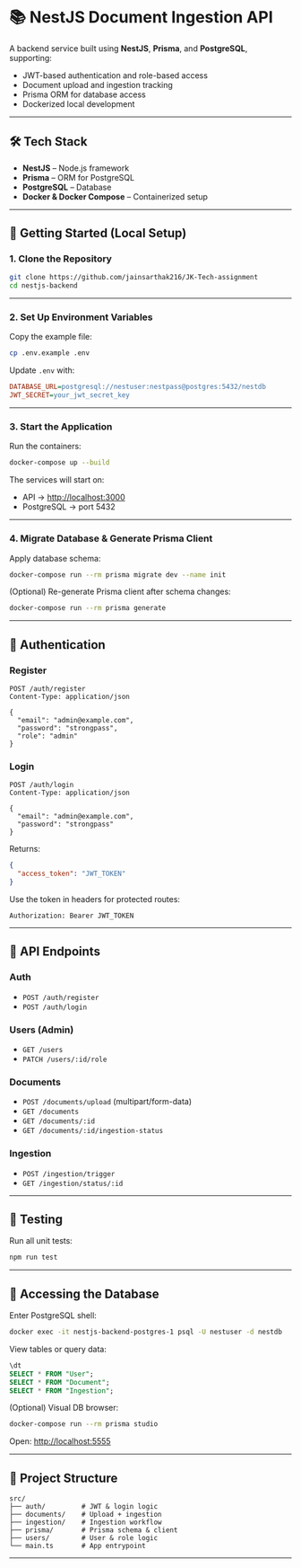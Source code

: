 # 📚 NestJS Document Ingestion API

A backend service built using **NestJS**, **Prisma**, and **PostgreSQL**, supporting:

- JWT-based authentication and role-based access
- Document upload and ingestion tracking
- Prisma ORM for database access
- Dockerized local development

---

## 🛠 Tech Stack

- **NestJS** – Node.js framework  
- **Prisma** – ORM for PostgreSQL  
- **PostgreSQL** – Database  
- **Docker & Docker Compose** – Containerized setup

---

## 🚀 Getting Started (Local Setup)

### 1. Clone the Repository

```bash
git clone https://github.com/jainsarthak216/JK-Tech-assignment
cd nestjs-backend
````

---

### 2. Set Up Environment Variables

Copy the example file:

```bash
cp .env.example .env
```

Update `.env` with:

```ini
DATABASE_URL=postgresql://nestuser:nestpass@postgres:5432/nestdb
JWT_SECRET=your_jwt_secret_key
```

---

### 3. Start the Application

Run the containers:

```bash
docker-compose up --build
```

The services will start on:

* API → [http://localhost:3000](http://localhost:3000)
* PostgreSQL → port 5432

---

### 4. Migrate Database & Generate Prisma Client

Apply database schema:

```bash
docker-compose run --rm prisma migrate dev --name init
```

(Optional) Re-generate Prisma client after schema changes:

```bash
docker-compose run --rm prisma generate
```

---

## 🔐 Authentication

### Register

```http
POST /auth/register
Content-Type: application/json

{
  "email": "admin@example.com",
  "password": "strongpass",
  "role": "admin"
}
```

### Login

```http
POST /auth/login
Content-Type: application/json

{
  "email": "admin@example.com",
  "password": "strongpass"
}
```

Returns:

```json
{
  "access_token": "JWT_TOKEN"
}
```

Use the token in headers for protected routes:

```
Authorization: Bearer JWT_TOKEN
```

---

## 📄 API Endpoints

### Auth

* `POST /auth/register`
* `POST /auth/login`

### Users (Admin)

* `GET /users`
* `PATCH /users/:id/role`

### Documents

* `POST /documents/upload` (multipart/form-data)
* `GET /documents`
* `GET /documents/:id`
* `GET /documents/:id/ingestion-status`

### Ingestion

* `POST /ingestion/trigger`
* `GET /ingestion/status/:id`

---

## 🧪 Testing

Run all unit tests:

```bash
npm run test
```

---

## 🐘 Accessing the Database

Enter PostgreSQL shell:

```bash
docker exec -it nestjs-backend-postgres-1 psql -U nestuser -d nestdb
```

View tables or query data:

```sql
\dt
SELECT * FROM "User";
SELECT * FROM "Document";
SELECT * FROM "Ingestion";
```

(Optional) Visual DB browser:

```bash
docker-compose run --rm prisma studio
```

Open: [http://localhost:5555](http://localhost:5555)

---

## 📁 Project Structure

```
src/
├── auth/         # JWT & login logic
├── documents/    # Upload + ingestion
├── ingestion/    # Ingestion workflow
├── prisma/       # Prisma schema & client
├── users/        # User & role logic
└── main.ts       # App entrypoint
```

---
